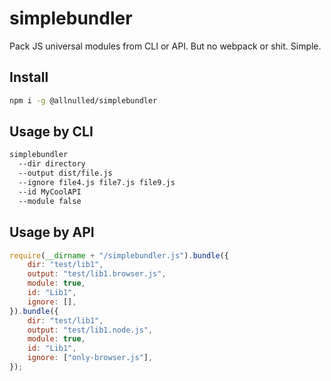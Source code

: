 # simplebundler

Pack JS universal modules from CLI or API. But no webpack or shit. Simple.

## Install

```sh
npm i -g @allnulled/simplebundler
```

## Usage by CLI

```sh
simplebundler
  --dir directory
  --output dist/file.js
  --ignore file4.js file7.js file9.js
  --id MyCoolAPI
  --module false
```

## Usage by API

```js
require(__dirname + "/simplebundler.js").bundle({
    dir: "test/lib1",
    output: "test/lib1.browser.js",
    module: true,
    id: "Lib1",
    ignore: [],
}).bundle({
    dir: "test/lib1",
    output: "test/lib1.node.js",
    module: true,
    id: "Lib1",
    ignore: ["only-browser.js"],
});
```
